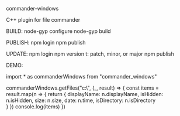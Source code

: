commander-windows

C++ plugin for file commander

BUILD:
node-gyp configure
node-gyp build

PUBLISH:
npm login
npm publish

UPDATE:
npm login
npm version <t>
t: patch, minor, or major
npm publish

DEMO:

import * as commanderWindows from "commander_windows"

commanderWindows.getFiles("c:\\", (_, result) => {
    const items = result.map(n => {
        return {
            displayName: n.displayName,
            isHidden: n.isHidden,
            size: n.size,
            date: n.time,
            isDirectory: n.isDirectory                                              
        }
    })
    console.log(items)
})
